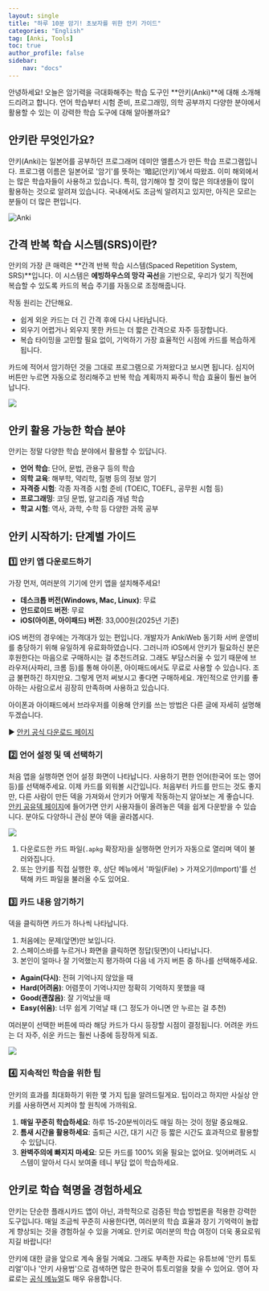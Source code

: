 ```yaml
---
layout: single
title: "하루 10분 암기! 초보자를 위한 안키 가이드"
categories: "English"
tag: [Anki, Tools]
toc: true
author_profile: false
sidebar:
    nav: "docs"
---
```

안녕하세요! 오늘은 암기력을 극대화해주는 학습 도구인 **안키(Anki)**에 대해 소개해드리려고 합니다. 언어 학습부터 시험 준비, 프로그래밍, 의학 공부까지 다양한 분야에서 활용할 수 있는 이 강력한 학습 도구에 대해 알아볼까요?

## 안키란 무엇인가요?

안키(Anki)는 일본어를 공부하던 프로그래머 데미안 엘름스가 만든 학습 프로그램입니다. 프로그램 이름은 일본어로 '암기'를 뜻하는 '暗記(안키)'에서 따왔죠. 이미 해외에서는 많은 학습자들이 사용하고 있습니다. 특히, 암기해야 할 것이 많은 의대생들이 많이 활용하는 것으로 알려져 있습니다. 국내에서도 조금씩 알려지고 있지만, 아직은 모르는 분들이 더 많은 편입니다.

![Anki](/assets/post-images/2025-04-15-AnkiGuide/안키%20아이콘.png)

## 간격 반복 학습 시스템(SRS)이란?

안키의 가장 큰 매력은 **간격 반복 학습 시스템(Spaced Repetition System, SRS)**입니다. 이 시스템은 **에빙하우스의 망각 곡선**을 기반으로, 우리가 잊기 직전에 복습할 수 있도록 카드의 복습 주기를 자동으로 조정해줍니다.

작동 원리는 간단해요.

- 쉽게 외운 카드는 더 긴 간격 후에 다시 나타납니다.
- 외우기 어렵거나 외우지 못한 카드는 더 짧은 간격으로 자주 등장합니다.
- 복습 타이밍을 고민할 필요 없이, 기억하기 가장 효율적인 시점에 카드를 복습하게 됩니다.

카드에 적어서 암기하던 것을 그대로 프로그램으로 가져왔다고 보시면 됩니다. 심지어 버튼만 누르면 자동으로 정리해주고 반복 학습 계획까지 짜주니 학습 효율이 훨씬 늘어납니다.

![](/assets/post-images/2025-04-15-AnkiGuide/에빙하우스의%20망각곡선.png)

## 안키 활용 가능한 학습 분야

안키는 정말 다양한 학습 분야에서 활용할 수 있답니다.

- **언어 학습**: 단어, 문법, 관용구 등의 학습
- **의학 교육**: 해부학, 약리학, 질병 등의 정보 암기
- **자격증 시험**: 각종 자격증 시험 준비 (TOEIC, TOEFL, 공무원 시험 등)
- **프로그래밍**: 코딩 문법, 알고리즘 개념 학습
- **학교 시험**: 역사, 과학, 수학 등 다양한 과목 공부

## 안키 시작하기: 단계별 가이드

### 1️⃣ 안키 앱 다운로드하기

가장 먼저, 여러분의 기기에 안키 앱을 설치해주세요!

- **데스크톱 버전(Windows, Mac, Linux)**: 무료
- **안드로이드 버전**: 무료
- **iOS(아이폰, 아이패드) 버전**: 33,000원(2025년 기준)

iOS 버전의 경우에는 가격대가 있는 편입니다. 개발자가 AnkiWeb 동기화 서버 운영비를 충당하기 위해 유일하게 유료화하였습니다. 그러니까 iOS에서 안키가 필요하신 분은 후원한다는 마음으로 구매하시는 걸 추천드려요. 그래도 부담스러울 수 있기 때문에 브라우저(사파리, 크롬 등)를 통해 아이폰, 아이패드에서도 무료로 사용할 수 있습니다. 조금 불편하긴 하지만요. 그렇게 먼저 써보시고 좋다면 구매하세요. 개인적으로 안키를 좋아하는 사람으로서 굉장히 만족하며 사용하고 있습니다.

아이폰과 아이패드에서 브라우저를 이용해 안키를 쓰는 방법은 다른 글에 자세히 설명해두겠습니다.

▶️ [안키 공식 다운로드 페이지](https://apps.ankiweb.net/)

### 2️⃣ 언어 설정 및 덱 선택하기

처음 앱을 실행하면 언어 설정 화면이 나타납니다. 사용하기 편한 언어(한국어 또는 영어 등)를 선택해주세요. 이제 카드를 외워볼 시간입니다. 처음부터 카드를 만드는 것도 좋지만, 다른 사람이 만든 덱을 가져와서 안키가 어떻게 작동하는지 알아보는 게 좋습니다. [안키 공유덱 페이지](https://ankiweb.net/shared/decks)에 들어가면 안키 사용자들이 올려놓은 덱을 쉽게 다운받을 수 있습니다. 분야도 다양하니 관심 분야 덱을 골라봅시다.

![](/assets/post-images/2025-04-15-AnkiGuide/안키%20공유덱.png)

1. 다운로드한 카드 파일(`.apkg` 확장자)을 실행하면 안키가 자동으로 열리며 덱이 불러와집니다.
2. 또는 안키를 직접 실행한 후, 상단 메뉴에서 '파일(File) > 가져오기(Import)'를 선택해 카드 파일을 불러올 수도 있어요.

### 3️⃣ 카드 내용 암기하기

덱을 클릭하면 카드가 하나씩 나타납니다.

1. 처음에는 문제(앞면)만 보입니다.
2. 스페이스바를 누르거나 화면을 클릭하면 정답(뒷면)이 나타납니다.
3. 본인이 얼마나 잘 기억했는지 평가하여 다음 네 가지 버튼 중 하나를 선택해주세요.

- **Again(다시)**: 전혀 기억나지 않았을 때
- **Hard(어려움)**: 어렴풋이 기억나지만 정확히 기억하지 못했을 때
- **Good(괜찮음)**: 잘 기억났을 때
- **Easy(쉬움)**: 너무 쉽게 기억날 때 (그 정도가 아니면 안 누르는 걸 추천)

여러분이 선택한 버튼에 따라 해당 카드가 다시 등장할 시점이 결정됩니다. 어려운 카드는 더 자주, 쉬운 카드는 훨씬 나중에 등장하게 되죠.

![](/assets/post-images/2025-04-15-AnkiGuide/아이폰%20안키%20화면.jpeg)

### 4️⃣ 지속적인 학습을 위한 팁

안키의 효과를 최대화하기 위한 몇 가지 팁을 알려드릴게요. 팁이라고 하지만 사실상 안키를 사용하면서 지켜야 할 원칙에 가까워요.

1. **매일 꾸준히 학습하세요**: 하루 15-20분씩이라도 매일 하는 것이 정말 중요해요.
2. **틈새 시간을 활용하세요**: 출퇴근 시간, 대기 시간 등 짧은 시간도 효과적으로 활용할 수 있답니다.
3. **완벽주의에 빠지지 마세요**: 모든 카드를 100% 외울 필요는 없어요. 잊어버려도 시스템이 알아서 다시 보여줄 테니 부담 없이 학습하세요.

## 안키로 학습 혁명을 경험하세요

안키는 단순한 플래시카드 앱이 아닌, 과학적으로 검증된 학습 방법론을 적용한 강력한 도구입니다. 매일 조금씩 꾸준히 사용한다면, 여러분의 학습 효율과 장기 기억력이 놀랍게 향상되는 것을 경험하실 수 있을 거예요. 안키로 여러분의 학습 여정이 더욱 풍요로워지길 바랍니다!

안키에 대한 글을 앞으로 계속 올릴 거예요. 그래도 부족한 자료는 유튜브에 '안키 튜토리얼'이나 '안키 사용법'으로 검색하면 많은 한국어 튜토리얼을 찾을 수 있어요. 영어 자료로는 [공식 메뉴얼](https://docs.ankiweb.net/)도 매우 유용합니다.